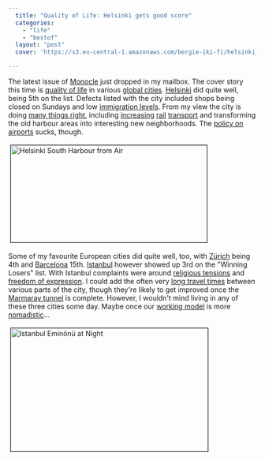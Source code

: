```yaml
---
  title: "Quality of Life: Helsinki gets good score"
  categories: 
    - "life"
    - "bestof"
  layout: "post"
  cover: 'https://s3.eu-central-1.amazonaws.com/bergie-iki-fi/helsinki_south_harbour_from_air.JPG'

---
```

<p>
The latest issue of <a href="http://monocle.com/">Monocle</a> just dropped in my mailbox. The cover story this time is <a href="http://www.monocle.com/sections/affairs/Web-Articles/QoL-Trailer/">quality of life</a> in various <a href="http://en.wikipedia.org/wiki/Global_city">global cities</a>. <a href="http://en.wikipedia.org/wiki/Helsinki">Helsinki</a> did quite well, being 5th on the list. Defects listed with the city included shops being closed on Sundays and low <a href="http://www.hs.fi/english/article/Immigration+maintains+urban+population+growth+in+Finland/1135227401313">immigration levels</a>. From my view the city is doing <a href="http://www.hs.fi/english/article/International+idea+competition+to+for+future+structure+of+Helsinki+region+/1135223789090">many things right</a>, including <a href="http://www.railway-technology.com/projects/helsinki-metro/">increasing</a> <a href="http://www.kotimaki.com/rautatie/tomorrow/marja.shtml">rail</a> <a href="http://www.hel.fi/wps/portal/HKL_en/Artikkeli?WCM_GLOBAL_CONTEXT=/en/Helsinki+City+Transport/Current+and+News/Renewals+in+Line+Network+for+Southern+Helsinki+Mid-August">transport</a> and transforming the old harbour areas into interesting new neighborhoods. The <a href="http://bergie.iki.fi/blog/historical_helsinki-malmi_airport_threatened/">policy on airports</a> sucks, though.
</p><p>
<a href="https://s3.eu-central-1.amazonaws.com/bergie-iki-fi/helsinki_south_harbour_from_air.JPG"><img src="https://s3.eu-central-1.amazonaws.com/bergie-iki-fi/helsinki_south_harbour_from_air-tm.jpg" height="197" width="398" border="1" hspace="4" vspace="4" alt="Helsinki South Harbour from Air" title="Helsinki South Harbour from Air" /></a>
</p><p>
Some of my favourite European cities did quite well, too, with <a href="http://en.wikipedia.org/wiki/Z%C3%BCrich">Zürich</a> being 4th and <a href="http://en.wikipedia.org/wiki/Barcelona">Barcelona</a> 15th. <a href="http://en.wikipedia.org/wiki/Istanbul">Istanbul</a> however showed up 3rd on the "Winning Losers" list. With Istanbul complaints were around <a href="http://www.iht.com/articles/2008/06/03/europe/letter.php">religious tensions</a> and <a href="http://www.rsf.org/article.php3?id_article=26852">freedom of expression</a>. I could add the often very <a href="http://www.turkishdailynews.com.tr/article.php?enewsid=60671">long travel times</a> between various parts of the city, though they're likely to get improved once the <a href="http://en.wikipedia.org/wiki/Marmaray">Marmaray tunnel</a> is complete. However, I wouldn't mind living in any of these three cities some day. Maybe once our <a href="http://bergie.iki.fi/blog/scrum_in_management_of_a_small_software_consultancy/">working model</a> is more <a href="http://matthewbass.com/2008/06/13/nomadic-programming/">nomadistic</a>...
</p><p>
<a href="https://s3.eu-central-1.amazonaws.com/bergie-iki-fi/istanbul_eminonu_at_night.JPG"><img src="https://s3.eu-central-1.amazonaws.com/bergie-iki-fi/istanbul_eminonu_at_night-tm.jpg" height="250" width="400" border="1" hspace="4" vspace="4" alt="Istanbul Eminönü at Night" title="Istanbul Eminönü at Night" /></a>
</p>
